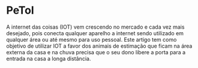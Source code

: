 # PeToI

A internet das coisas (IOT) vem crescendo no mercado e cada vez mais desejado, pois conecta qualquer aparelho a internet sendo utilizado em qualquer área ou até mesmo para uso pessoal. Este artigo tem como objetivo de utilizar IOT a favor dos animais de estimação que ficam na área externa da casa e na chuva precisa que o seu dono libere a porta para a entrada na casa a longa distância.
